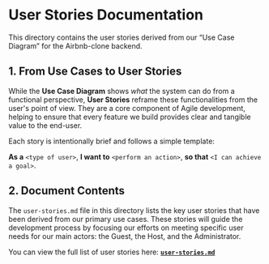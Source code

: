 # User Stories Documentation

This directory contains the user stories derived from our “Use Case Diagram” for the Airbnb-clone backend.

## 1. From Use Cases to User Stories

While the **Use Case Diagram** shows *what* the system can do from a functional perspective, **User Stories** reframe these functionalities from the user's point of view. They are a core component of Agile development, helping to ensure that every feature we build provides clear and tangible value to the end-user.

Each story is intentionally brief and follows a simple template:

**As a** `<type of user>`, **I want to** `<perform an action>`, **so that** `<I can achieve a goal>`.

## 2. Document Contents

The `user-stories.md` file in this directory lists the key user stories that have been derived from our primary use cases. These stories will guide the development process by focusing our efforts on meeting specific user needs for our main actors: the Guest, the Host, and the Administrator.

You can view the full list of user stories here:
[**`user-stories.md`**](./user-stories.md)